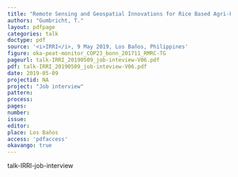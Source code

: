 ```yaml
---
title: "Remote Sensing and Geospatial Innovations for Rice Based Agri-Food Systems"
authors: "Gumbricht, T."
layout: pdfpage
categories: talk
doctype: pdf
source: '<i>IRRI</i>, 9 May 2019, Los Baños, Philippines'
figure: oka-peat-monitor_COP23_bonn_201711_RMRC-TG
pageurl: talk-IRRI_20190509_job-inteview-V06.pdf
pdf: talk-IRRI_20190509_job-inteview-V06.pdf
date: 2019-05-09
projectid: NA
project: "Job interview"
pattern:
process:
pages:
number:
issue:
editor:
place: Los Baños
access: 'pdfaccess'
okavango: true
---
```

talk-IRRI-job-interview
